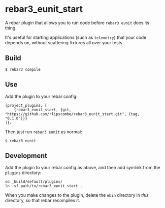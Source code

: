 # rebar3_eunit_start

A rebar plugin that allows you to run code before `rebar3 eunit` does its thing.

It's useful for starting applications (such as `telemetry`) that your code depends on, without scattering fixtures all
over your tests.

## Build

    $ rebar3 compile

## Use

Add the plugin to your rebar config:

    {project_plugins, [
        {rebar3_eunit_start, {git, "https://github.com/rlipscombe/rebar3_eunit_start.git", {tag, "0.1.0"}}}
    ]}.

Then just run `rebar3 eunit` as normal:

    $ rebar3 eunit

## Development

Add the plugin to your rebar config as above, and then add symlink from the `plugins` directory:

```
cd _build/default/plugins/
ln -sf path/to/rebar3_eunit_start .
```

When you make changes to the plugin, delete the `ebin` directory in _this_ directory, so that rebar recompiles it.
